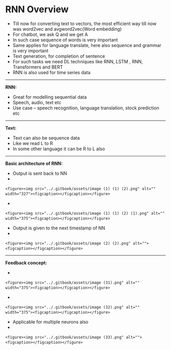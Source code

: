 # RNN Overview

* Till now for converting text to vectors, the most efficient way till now was word2vec and avgword2vec(Word embedding)
* For chatbot, we ask Q and we get A
* In such case sequence of words is very important
* Same applies for language translate, here also sequence and grammar is very important
* Text generation, for completion of sentence&#x20;
* For such tasks we need DL techniques like RNN, LSTM , RNN, Transformers and BERT
* RNN is also used for time series data



***

**RNN:**

* Great for modelling sequential data
* Speech, audio, text etc
* Use case – speech recognition, language translation, stock prediction etc



***

**Text:**

* Text can also be sequence data
* Like we read L to R
* In some other language it can be R to L also



***

**Basic architecture of RNN:**

* Output is sent back to NN
*

    <figure><img src="../.gitbook/assets/image (1) (1) (2).png" alt="" width="327"><figcaption></figcaption></figure>
*

    <figure><img src="../.gitbook/assets/image (1) (1) (2) (1).png" alt="" width="375"><figcaption></figcaption></figure>
* Output is given to the next timestamp of NN
*

    <figure><img src="../.gitbook/assets/image (2) (2).png" alt=""><figcaption></figcaption></figure>



***

**Feedback concept:**

*

    <figure><img src="../.gitbook/assets/image (31).png" alt="" width="375"><figcaption></figcaption></figure>
*

    <figure><img src="../.gitbook/assets/image (32).png" alt="" width="375"><figcaption></figcaption></figure>
* Applicable for multiple neurons also
*

    <figure><img src="../.gitbook/assets/image (33).png" alt=""><figcaption></figcaption></figure>
